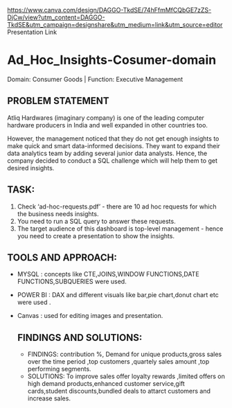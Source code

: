 https://www.canva.com/design/DAGGO-TkdSE/74hFfmMfCQbGE7zZS-DjCw/view?utm_content=DAGGO-TkdSE&utm_campaign=designshare&utm_medium=link&utm_source=editor
Presentation Link

# Ad_Hoc_Insights-Cosumer-domain       

Domain:  Consumer Goods | Function: Executive Management


## PROBLEM STATEMENT
Atliq Hardwares (imaginary company) is one of the leading computer hardware producers in India and well expanded in other countries too.

However, the management noticed that they do not get enough insights to make quick and smart data-informed decisions. They want to expand their data analytics team by adding several junior data analysts. Hence, the company decided to conduct a SQL challenge which will help them to get desired insights.

## TASK:  
1.    Check ‘ad-hoc-requests.pdf’ - there are 10 ad hoc requests for which the business needs insights.
2.    You need to run a SQL query to answer these requests. 
3.    The target audience of this dashboard is top-level management - hence you need to create a presentation to show the insights.

## TOOLS AND APPROACH:
- MYSQL : concepts like CTE,JOINS,WINDOW FUNCTIONS,DATE FUNCTIONS,SUBQUERIES were used.
- POWER BI : DAX and different visuals like bar,pie chart,donut chart etc were used .
- Canvas : used for editing images and presentation.

  ## FINDINGS AND SOLUTIONS:
  - FINDINGS: contribution %, Demand for unique products,gross sales over the time period ,top customers ,quartely sales amount ,top performing segments.
  - SOLUTIONS: To improve sales offer loyalty rewards ,limited offers on high demand products,enhanced customer service,gift cards,student discounts,bundled deals to attarct customers and increase sales.

